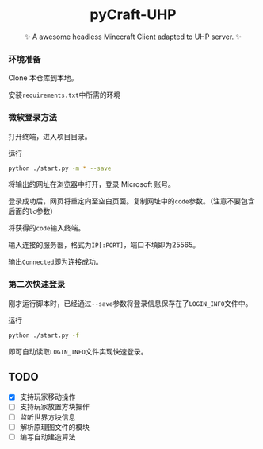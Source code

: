 <div align='center'>
    
  # pyCraft-UHP
  
  ✨ A awesome headless Minecraft Client adapted to UHP server. ✨
</div>

### 环境准备

Clone 本仓库到本地。

安装`requirements.txt`中所需的环境

### 微软登录方法

打开终端，进入项目目录。

运行

```bash
python ./start.py -m * --save
```

将输出的网址在浏览器中打开，登录 Microsoft 账号。

登录成功后，网页将重定向至空白页面。复制网址中的`code`参数。（注意不要包含后面的`lc`参数）

将获得的`code`输入终端。

输入连接的服务器，格式为`IP[:PORT]`，端口不填即为25565。

输出`Connected`即为连接成功。

### 第二次快速登录

刚才运行脚本时，已经通过`--save`参数将登录信息保存在了`LOGIN_INFO`文件中。

运行

```bash
python ./start.py -f
```

即可自动读取`LOGIN_INFO`文件实现快速登录。


## TODO

- [x] 支持玩家移动操作
- [ ] 支持玩家放置方块操作
- [ ] 监听世界方块信息
- [ ] 解析原理图文件的模块
- [ ] 编写自动建造算法
